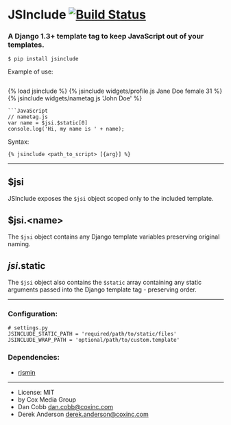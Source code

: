 JSInclude [![Build Status](https://travis-ci.org/cobbdb/jsinclude.png?branch=master)](https://travis-ci.org/cobbdb/jsinclude)
=========

### A Django 1.3+ template tag to keep JavaScript out of your templates.

    $ pip install jsinclude

Example of use:
> ```
<!-- template.html -->
{% load jsinclude %}
{% jsinclude widgets/profile.js Jane Doe female 31 %}
{% jsinclude widgets/nametag.js 'John Doe' %}
```
```JavaScript
// nametag.js
var name = $jsi.$static[0]
console.log('Hi, my name is ' + name);
```

Syntax:

    {% jsinclude <path_to_script> [{arg}] %}

-----------

## $jsi
JSInclude exposes the ``$jsi`` object scoped only to the included
template.

## $jsi.&lt;name&gt;
The ``$jsi`` object contains any Django template variables
preserving original naming.

## $jsi.$static
The ``$jsi`` object also contains the ``$static`` array containing
any static arguments passed into the Django template tag - preserving
order.

-----------

### Configuration:

    # settings.py
    JSINCLUDE_STATIC_PATH = 'required/path/to/static/files'
    JSINCLUDE_WRAP_PATH = 'optional/path/to/custom.template'

### Dependencies:
* [rjsmin](http://opensource.perlig.de/rjsmin/doc-1.0/index.html)

------------------------

* License: MIT
* by Cox Media Group
* Dan Cobb <dan.cobb@coxinc.com>
* Derek Anderson <derek.anderson@coxinc.com>
